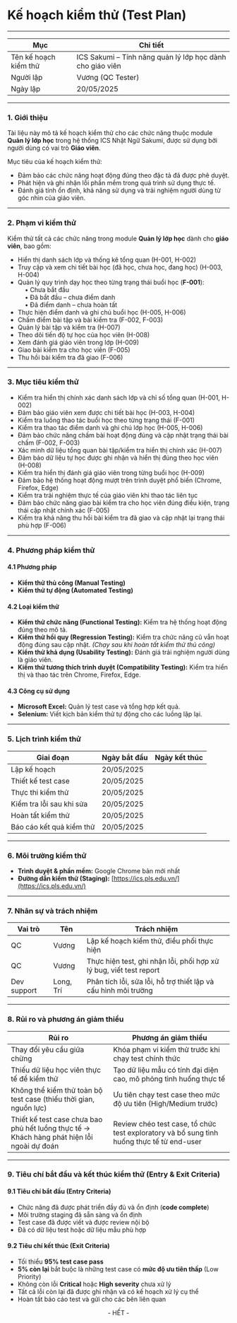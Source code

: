 # Kế hoạch kiểm thử (Test Plan)

---

| **Mục**              | **Chi tiết**                                |
|----------------------|----------------------------------------------|
| Tên kế hoạch kiểm thử| ICS Sakumi – Tính năng quản lý lớp học dành cho giáo viên   |
| Người lập            | Vương (QC Tester)            |
| Ngày lập             | 20/05/2025                                   |

---

### 1. Giới thiệu

Tài liệu này mô tả kế hoạch kiểm thử cho các chức năng thuộc module **Quản lý lớp học** trong hệ thống ICS Nhật Ngữ Sakumi, được sử dụng bởi người dùng có vai trò **Giáo viên**.

Mục tiêu của kế hoạch kiểm thử:
- Đảm bảo các chức năng hoạt động đúng theo đặc tả đã được phê duyệt.
- Phát hiện và ghi nhận lỗi phần mềm trong quá trình sử dụng thực tế.
- Đánh giá tính ổn định, khả năng sử dụng và trải nghiệm người dùng từ góc nhìn của giáo viên.

---

### 2. Phạm vi kiểm thử

Kiểm thử tất cả các chức năng trong module **Quản lý lớp học** dành cho **giáo viên**, bao gồm:

- Hiển thị danh sách lớp và thống kê tổng quan (H-001, H-002)
- Truy cập và xem chi tiết bài học (đã học, chưa học, đang học) (H-003, H-004)
- Quản lý quy trình dạy học theo từng trạng thái buổi học (**F-001**):  
  &nbsp;&nbsp;&nbsp;&nbsp;• Chưa bắt đầu  
  &nbsp;&nbsp;&nbsp;&nbsp;• Đã bắt đầu – chưa điểm danh  
  &nbsp;&nbsp;&nbsp;&nbsp;• Đã điểm danh – chưa hoàn tất
- Thực hiện điểm danh và ghi chú buổi học (H-005, H-006)
- Chấm điểm bài tập và bài kiểm tra (F-002, F-003)
- Quản lý bài tập và kiểm tra (H-007)
- Theo dõi tiến độ tự học của học viên (H-008)
- Xem đánh giá giáo viên trong lớp (H-009)  
- Giao bài kiểm tra cho học viên (F-005)
- Thu hồi bài kiểm tra đã giao (F-006)
---

### 3. Mục tiêu kiểm thử

- Kiểm tra hiển thị chính xác danh sách lớp và chỉ số tổng quan (H-001, H-002)
- Đảm bảo giáo viên xem được chi tiết bài học (H-003, H-004)
- Kiểm tra luồng thao tác buổi học theo từng trạng thái (F-001)
- Kiểm tra thao tác điểm danh và ghi chú lớp học (H-005, H-006)
- Đảm bảo chức năng chấm bài hoạt động đúng và cập nhật trạng thái bài chấm (F-002, F-003)
- Xác minh dữ liệu tổng quan bài tập/kiểm tra hiển thị chính xác (H-007)
- Đảm bảo dữ liệu tự học được ghi nhận và hiển thị đúng theo học viên (H-008)
- Kiểm tra hiển thị đánh giá giáo viên trong từng buổi học (H-009)
- Đảm bảo hệ thống hoạt động mượt trên trình duyệt phổ biến (Chrome, Firefox, Edge)
- Kiểm tra trải nghiệm thực tế của giáo viên khi thao tác liên tục    
- Đảm bảo chức năng giao bài kiểm tra cho học viên đúng điều kiện, trạng thái cập nhật chính xác (F-005)
- Kiểm tra khả năng thu hồi bài kiểm tra đã giao và cập nhật lại trạng thái phù hợp (F-006)

---

### 4. Phương pháp kiểm thử

#### 4.1 Phương pháp
- **Kiểm thử thủ công (Manual Testing)**
- **Kiểm thử tự động (Automated Testing)**

#### 4.2 Loại kiểm thử
- **Kiểm thử chức năng (Functional Testing):** Kiểm tra hệ thống hoạt động đúng theo mô tả.
- **Kiểm thử hồi quy (Regression Testing):** Kiểm tra chức năng cũ vẫn hoạt động đúng sau cập nhật. *(Chạy sau khi hoàn tất kiểm thử thủ công)*
- **Kiểm thử khả dụng (Usability Testing):** Đánh giá trải nghiệm người dùng là giáo viên.
- **Kiểm thử tương thích trình duyệt (Compatibility Testing):** Kiểm tra hiển thị và thao tác trên Chrome, Firefox, Edge.

#### 4.3 Công cụ sử dụng
- **Microsoft Excel:** Quản lý test case và tổng hợp kết quả.
- **Selenium:** Viết kịch bản kiểm thử tự động cho các luồng lặp lại.

---

### 5. Lịch trình kiểm thử

| **Giai đoạn**            | **Ngày bắt đầu** | **Ngày kết thúc** |
|--------------------------|------------------|--------------------|
| Lập kế hoạch             | 20/05/2025       |                    |
| Thiết kế test case       | 20/05/2025       |                    |
| Thực thi kiểm thử        | 20/05/2025       |                    |
| Kiểm tra lỗi sau khi   sửa     | 20/05/2025       |                    |
| Hoàn tất kiểm thử        | 20/05/2025       |                    |
| Báo cáo kết quả kiểm thử | 20/05/2025       |                    |

---

### 6. Môi trường kiểm thử

- **Trình duyệt & phần mềm:** Google Chrome bản mới nhất
- **Đường dẫn kiểm thử (Staging):** [https://ics.pls.edu.vn/](https://ics.pls.edu.vn/)

---

### 7. Nhân sự và trách nhiệm

| **Vai trò**         | **Tên**            | **Trách nhiệm**                                       |
|---------------------|--------------------|--------------------------------------------------------|
| QC | Vương              | Lập kế hoạch kiểm thử, điều phối thực hiện             |
| QC       | Vương              | Thực hiện test, ghi nhận lỗi, phối hợp xử lý bug, viết test report       |
| Dev support     | Long, Trí          | Phân tích lỗi, sửa lỗi, hỗ trợ thiết lập và cấu hình môi trường |

---    
### 8. Rủi ro và phương án giảm thiểu

| **Rủi ro**                                     | **Phương án giảm thiểu**                                                                 |
|------------------------------------------------|------------------------------------------------------------------------------------------|
| Thay đổi yêu cầu giữa chừng                    | Khóa phạm vi kiểm thử trước khi chạy test chính thức                                    |
| Thiếu dữ liệu học viên thực tế để kiểm thử     | Tạo dữ liệu mẫu có tính đại diện cao, mô phỏng tình huống thực tế                      |
| Không thể kiểm thử toàn bộ test case (thiếu thời gian, nguồn lực) | Ưu tiên chạy test case theo mức độ ưu tiên (High/Medium trước)          |
| Thiết kế test case chưa bao phủ hết luồng thực tế → Khách hàng phát hiện lỗi ngoài dự đoán | Review chéo test case, tổ chức test exploratory và bổ sung tình huống thực tế từ end-user |

---  
### 9. Tiêu chí bắt đầu và kết thúc kiểm thử (Entry & Exit Criteria)

#### 9.1 Tiêu chí bắt đầu (Entry Criteria)
- Chức năng đã được phát triển đầy đủ và ổn định (**code complete**)
- Môi trường staging đã sẵn sàng và ổn định
- Test case đã được viết và được review nội bộ
- Đã có dữ liệu test hoặc dữ liệu mẫu phù hợp

#### 9.2 Tiêu chí kết thúc (Exit Criteria)
- Tối thiểu **95% test case pass**
- **5% còn lại** bắt buộc là những test case có **mức độ ưu tiên thấp** (Low Priority)
- Không còn lỗi **Critical** hoặc **High severity** chưa xử lý
- Tất cả lỗi còn lại đã được ghi nhận và có kế hoạch xử lý cụ thể
- Hoàn tất báo cáo test và gửi cho các bên liên quan


<div style="text-align: center;"> - HẾT - </div>